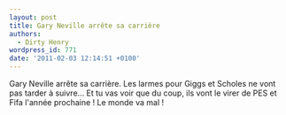 ```yaml
---
layout: post
title: Gary Neville arrête sa carrière
authors:
  - Dirty Henry
wordpress_id: 771
date: '2011-02-03 12:14:51 +0100'
---
```

Gary Neville arrête sa carrière. Les larmes pour Giggs et Scholes ne vont pas tarder à suivre... Et tu vas voir que du coup, ils vont le virer de PES et Fifa l'année prochaine ! Le monde va mal !
